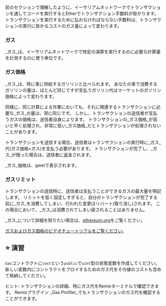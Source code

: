 前のセクションで理解したように、イーサリアムネットワークでトランザクションを通してコードを実行するとEtherでトランザクション手数料が掛かります。 トランザクションを実行するために払わなければならない手数料は、トランザクションの実行に掛かるコストのガス量によって変わります。

### ガス

_ガス_は、イーサリアムネットワークで特定の演算を実行するのに必要な計算量を計測するのに使う単位です。

### ガス価格

_ガス_は、時に車に供給するガソリンと比べられます。 あなたの車で消費するガソリンの量は、ほとんど同じですが支払うガソリン代はマーケットのガソリン価格によって変わります。

同様に、同じ計算による作業においても、それに関連するトランザクションに必要な_ガス_の量は、常に同じです。 しかし、トランザクションの送信者が支払うガスの価格は、送信者自身によります。 トランザクションの_ガス価格_が高いと早く処理され、非常に低い_ガス価格_だとトランザクションが処理されないことがあります。

トランザクションを送信する場合、送信者はトランザクションの実行時に_ガス_代(ガス価格×ガス)を支払う必要があります。 トランザクションが完了し、_ガス_が残った場合は、送信者に返金されます。

_ガス_価格は、gweiで表示されます。

### ガスリミット

トランザクションの送信時に、送信者は支払うことができるガスの最大量を明記します。 リミットを低く設定しすぎると、自分のトランザクションが完了する前に_ガス_を消費してしまい、行われた変更はリバート(取り消し)されます。 この場合において、_ガス_は消費されてしまい戻されることはありません。

_ガス_について詳細を知りたい場合は、<a href="https://ethereum.org/en/developers/docs/gas/" target="_blank">ethereum.org</a>をご覧ください。

<a href="https://www.youtube.com/watch?v=oTS9uxU6cAM" target="_blank">ガスおよびガス価格のビデオチュートリアルをご覧ください</a>。

## ⭐️ 演習

`Gas`コントラクトに`cost`という`public`で`uint`型の状態変数を作成してください。 新しい変数内にコントラクトをプロイするためのガス代をその値のコストも含めて格納してください。

ヒント: トランザクションの詳細、特にガス代をRemixターミナルで確認できます。 Remixプラグイン _Gas Profiler_でもトランザクションのガス代を確認することができます。